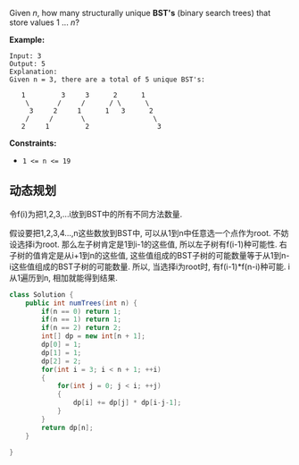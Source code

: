 Given *n*, how many structurally unique **BST's** (binary search trees) that store values 1 ... *n*?

**Example:**

```
Input: 3
Output: 5
Explanation:
Given n = 3, there are a total of 5 unique BST's:

   1         3     3      2      1
    \       /     /      / \      \
     3     2     1      1   3      2
    /     /       \                 \
   2     1         2                 3
```

 

**Constraints:**

- `1 <= n <= 19`

## 动态规划

令f(i)为把1,2,3,...i放到BST中的所有不同方法数量.

假设要把1,2,3,4...,n这些数放到BST中, 可以从1到n中任意选一个点作为root. 不妨设选择i为root. 那么左子树肯定是1到i-1的这些值, 所以左子树有f(i-1)种可能性. 右子树的值肯定是从i+1到n的这些值, 这些值组成的BST子树的可能数量等于从1到n-i这些值组成的BST子树的可能数量. 所以, 当选择i为root时, 有f(i-1)*f(n-i)种可能. i从1遍历到n, 相加就能得到结果.

```java
class Solution {
    public int numTrees(int n) {
        if(n == 0) return 1;
        if(n == 1) return 1;
        if(n == 2) return 2;
        int[] dp = new int[n + 1];
        dp[0] = 1;
        dp[1] = 1;
        dp[2] = 2;
        for(int i = 3; i < n + 1; ++i)
        {
            for(int j = 0; j < i; ++j)
            {
                dp[i] += dp[j] * dp[i-j-1];
            }
        }
        return dp[n];
    }
    
}
```





